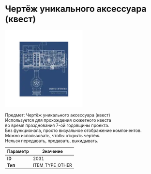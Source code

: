 # Чертёж уникального аксессуара (квест)

![Item Image](../img/2031.webp?raw=true)

Предмет: Чертёж уникального аксессуара (квест)<br>Используется для прохождения сюжетного квеста<br>во время празднования 7-ой годовщины проекта.<br>Без функционала, просто визуальное отображение компонентов.<br>Можно использовать, чтобы открыть чертёж.<br>Нельзя передавать, продавать, выкидывать.


| Параметр | Значение |
|----------|----------|
| **ID** | 2031 |
| **Тип** | ITEM_TYPE_OTHER |

